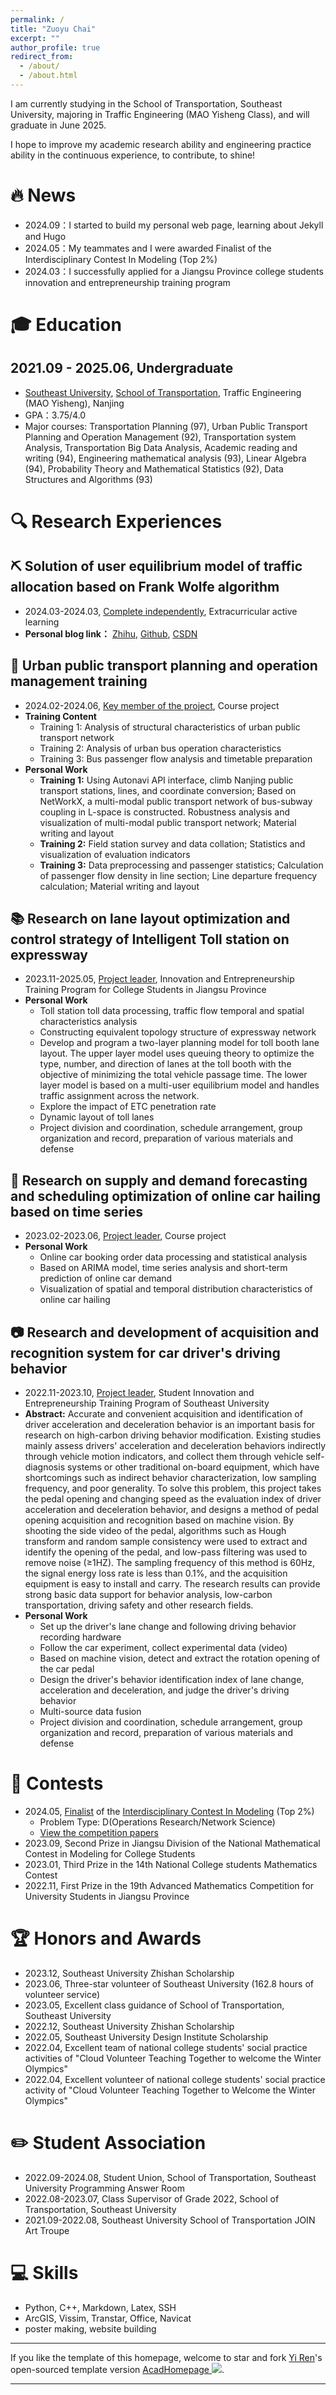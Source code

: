 ```yaml
---
permalink: /
title: "Zuoyu Chai"
excerpt: ""
author_profile: true
redirect_from:
  - /about/
  - /about.html
---
```


<span class='anchor' id='-about-me'></span>

I am currently studying in the School of Transportation, Southeast University, majoring in Traffic Engineering (MAO Yisheng Class), and will graduate in June 2025.

I hope to improve my academic research ability and engineering practice ability in the continuous experience, to contribute, to shine!

# 🔥 News
- 2024.09：I started to build my personal web page, learning about Jekyll and Hugo
- 2024.05：My teammates and I were awarded Finalist of the Interdisciplinary Contest In Modeling (Top 2%)
- 2024.03：I successfully applied for a Jiangsu Province college students innovation and entrepreneurship training program

# 🎓 Education
## 2021.09 - 2025.06, Undergraduate
- [Southeast University](https://www.seu.edu.cn), [School of Transportation](https://tc.seu.edu.cn), Traffic Engineering (MAO Yisheng), Nanjing
- GPA：3.75/4.0
- Major courses: Transportation Planning (97), Urban Public Transport Planning and Operation Management (92), Transportation system Analysis, Transportation Big Data Analysis, Academic reading and writing (94), Engineering mathematical analysis (93), Linear Algebra (94), Probability Theory and Mathematical Statistics (92), Data Structures and Algorithms (93)


# 🔍 Research Experiences
## ⛏️ Solution of user equilibrium model of traffic allocation based on Frank Wolfe algorithm
- 2024.03-2024.03, <u>Complete independently</u>, Extracurricular active learning
- **Personal blog link：** [Zhihu](https://zhuanlan.zhihu.com/p/686191698), [Github](https://github.com/zychai/frank-wolfe-UE), [CSDN](http://t.csdnimg.cn/HbiXa)

## 🚌 Urban public transport planning and operation management training
- 2024.02-2024.06, <u>Key member of the project</u>, Course project
- **Training Content**
  - Training 1: Analysis of structural characteristics of urban public transport network
  - Training 2: Analysis of urban bus operation characteristics
  - Training 3: Bus passenger flow analysis and timetable preparation
- **Personal Work**
  - **Training 1:** Using Autonavi API interface, climb Nanjing public transport stations, lines, and coordinate conversion; Based on NetWorkX, a multi-modal public transport network of bus-subway coupling in L-space is constructed. Robustness analysis and visualization of multi-modal public transport network; Material writing and layout
  - **Training 2:** Field station survey and data collation; Statistics and visualization of evaluation indicators
  - **Training 3:** Data preprocessing and passenger statistics; Calculation of passenger flow density in line section; Line departure frequency calculation; Material writing and layout

## 📚 Research on lane layout optimization and control strategy of Intelligent Toll station on expressway
- 2023.11-2025.05, <u>Project leader</u>, Innovation and Entrepreneurship Training Program for College Students in Jiangsu Province
- **Personal Work**
  - Toll station toll data processing, traffic flow temporal and spatial characteristics analysis
  - Constructing equivalent topology structure of expressway network
  - Develop and program a two-layer planning model for toll booth lane layout. The upper layer model uses queuing theory to optimize the type, number, and direction of lanes at the toll booth with the objective of minimizing the total vehicle passage time. The lower layer model is based on a multi-user equilibrium model and handles traffic assignment across the network.
  - Explore the impact of ETC penetration rate
  - Dynamic layout of toll lanes
  - Project division and coordination, schedule arrangement, group organization and record, preparation of various materials and defense

## 🚗 Research on supply and demand forecasting and scheduling optimization of online car hailing based on time series
- 2023.02-2023.06, <u>Project leader</u>, Course project
- **Personal Work**
  - Online car booking order data processing and statistical analysis
  - Based on ARIMA model, time series analysis and short-term prediction of online car demand
  - Visualization of spatial and temporal distribution characteristics of online car hailing

## 📷 Research and development of acquisition and recognition system for car driver's driving behavior
- 2022.11-2023.10, <u>Project leader</u>, Student Innovation and Entrepreneurship Training Program of Southeast University
- **Abstract:** Accurate and convenient acquisition and identification of driver acceleration and deceleration behavior is an important basis for research on high-carbon driving behavior modification. Existing studies mainly assess drivers' acceleration and deceleration behaviors indirectly through vehicle motion indicators, and collect them through vehicle self-diagnosis systems or other traditional on-board equipment, which have shortcomings such as indirect behavior characterization, low sampling frequency, and poor generality. To solve this problem, this project takes the pedal opening and changing speed as the evaluation index of driver acceleration and deceleration behavior, and designs a method of pedal opening acquisition and recognition based on machine vision. By shooting the side video of the pedal, algorithms such as Hough transform and random sample consistency were used to extract and identify the opening of the pedal, and low-pass filtering was used to remove noise (≥1HZ). The sampling frequency of this method is 60Hz, the signal energy loss rate is less than 0.1%, and the acquisition equipment is easy to install and carry. The research results can provide strong basic data support for behavior analysis, low-carbon transportation, driving safety and other research fields.
- **Personal Work**
  - Set up the driver's lane change and following driving behavior recording hardware
  - Follow the car experiment, collect experimental data (video)
  - Based on machine vision, detect and extract the rotation opening of the car pedal
  - Design the driver's behavior identification index of lane change, acceleration and deceleration, and judge the driver's driving behavior
  - Multi-source data fusion
  - Project division and coordination, schedule arrangement, group organization and record, preparation of various materials and defense


# 🏅 Contests
- 2024.05, [Finalist](https://www.comap-math.org/mcm/2024Certs/2418844.pdf) of the [Interdisciplinary Contest In Modeling](https://www.comap.com/contests/mcm-icm) (Top 2%) 
  - Problem Type: D(Operations Research/Network Science)
  - [View the competition papers](/files/A%20network%20flow%20control%20model%20for%20the%20water%20level%20%20of%20the%20Great%20Lakes.pdf)
- 2023.09, Second Prize in Jiangsu Division of the National Mathematical Contest in Modeling for College Students
- 2023.01, Third Prize in the 14th National College students Mathematics Contest
- 2022.11, First Prize in the 19th Advanced Mathematics Competition for University Students in Jiangsu Province

# 🏆 Honors and Awards
- 2023.12, Southeast University Zhishan Scholarship
- 2023.06, Three-star volunteer of Southeast University (162.8 hours of volunteer service)
- 2023.05, Excellent class guidance of School of Transportation, Southeast University
- 2022.12, Southeast University Zhishan Scholarship
- 2022.05, Southeast University Design Institute Scholarship
- 2022.04, Excellent team of national college students' social practice activities of "Cloud Volunteer Teaching Together to welcome the Winter Olympics"
- 2022.04, Excellent volunteer of national college students' social practice activity of "Cloud Volunteer Teaching Together to Welcome the Winter Olympics"

<span class='anchor' id='-student-association'></span>

# ✏️ Student Association
- 2022.09-2024.08, Student Union, School of Transportation, Southeast University Programming Answer Room
- 2022.08-2023.07, Class Supervisor of Grade 2022, School of Transportation, Southeast University
- 2021.09-2022.08, Southeast University School of Transportation JOIN Art Troupe

# 💻 Skills
- Python, C++, Markdown, Latex, SSH
- ArcGIS, Vissim, Transtar, Office, Navicat
- poster making, website building

---

If you like the template of this homepage, welcome to star and fork [Yi Ren](https://github.com/RayeRen)'s open-sourced template version [AcadHomepage ![](https://img.shields.io/github/stars/RayeRen/acad-homepage.github.io?style=social)](https://github.com/RayeRen/acad-homepage.github.io).

---
